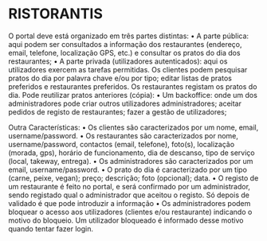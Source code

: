 # RISTORANTIS
O portal deve está organizado em três partes distintas:
  • A parte pública: aqui podem ser consultados a informação dos restaurantes (endereço, email, telefone, localização GPS, etc.) e consultar os pratos do dia dos restaurantes;
  • A parte privada (utilizadores autenticados): aqui os utilizadores exercem as  tarefas permitidas. Os clientes podem pesquisar pratos do dia por palavra chave e/ou por tipo; 
  editar listas de pratos preferidos e restaurantes preferidos. Os restaurantes registam os pratos do dia. Pode reutilizar pratos anteriores (cópia):
  • Um backoffice: onde um dos administradores pode criar outros utilizadores  administradores; aceitar pedidos de registo de restaurantes; fazer a gestão  de utilizadores;

Outra Características: 
• Os clientes são caracterizados por um nome, email, username/password.
• Os restaurantes são caracterizados por nome, username/password, contactos (email, telefone), foto(s), localização (morada, gps), horário de funcionamento, dia de descanso, 
  tipo de serviço (local, takeway, entrega).
• Os administradores são caracterizados por um email, username/password.
• O prato do dia é caracterizado por um tipo (carne, peixe, vegan); preço; descrição; foto (opcional); data.
• O registo de um restaurante é feito no portal, e será confirmado por um  administrador, sendo registado qual o administrador que aceitou o registo. Só 
  depois de validado é que pode introduzir a informação
• Os administradores podem bloquear o acesso aos utilizadores (clientes e/ou restaurante) indicando o motivo do bloqueio. Um utilizador bloqueado é
  informado desse motivo quando tentar fazer login.

